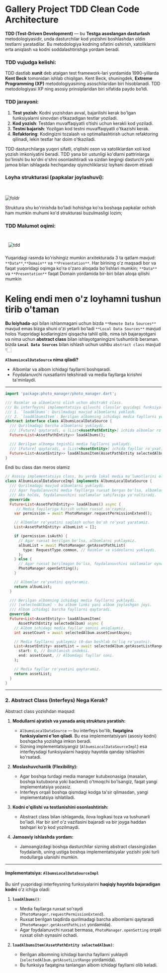 # Gallery Project TDD Clean Code Architecture

**TDD (Test-Driven Development)** — bu **Testga asoslangan dasturlash** metodologiyasidir, unda
dasturchilar kod yozishni boshlashdan oldin testlarni yaratadilar. Bu metodologiya kodning sifatini
oshirish, xatoliklarni erta aniqlash va kodni soddalashtirishga yordam beradi.

### TDD vujudga kelishi:

TDD dastlab **xunit** deb atalgan test framework-lari yordamida 1990-yillarda **Kent Beck**
tomonidan ishlab chiqilgan. Kent Beck, shuningdek, **Extreme Programming (XP)** metodologiyasining
asoschilaridan biri hisoblanadi. TDD metodologiyasi XP ning asosiy prinsiplaridan biri sifatida
paydo bo‘ldi.

### TDD jarayoni:

1. **Test yozish**: Kodni yozishdan avval, bajarilishi kerak bo'lgan funksiyalarni sinovdan
   o‘tkazadigan testlar yoziladi.
2. **Kod yozish**: Testdan muvaffaqiyatli o‘tishi uchun kerakli kod yoziladi.
3. **Testni bajarish**: Yozilgan kod testni muvaffaqiyatli o'tkazishi kerak.
4. **Refaktoring**: Kodingizni tozalash va optimallashtirish uchun refaktoring qilinadi, lekin
   testlar har doim o'tkaziladi.

TDD dasturchilarga yuqori sifatli, o‘qilishi oson va xatoliklardan xoli kod yozish imkoniyatini
beradi.
TDD yana bir ustunligi ko'dlarni pattrinlarga bo'linishi bu ko'dni o'shni osonlashtiradi va sizdan
kegingi dasturchi yoki jamoa bilan ishlagada hechqanday qiyinchliklarsiz loyhani davom etiradi

### Loyha strukturasi (papkalar joylashuvi):
<br>

![foldr](assets/readme/structure.webp)
<br>

Struktura shu ko'rinishda bo'ladi hohishga ko'ra boshaqa papkalar ochish
ham mumkin muhumi ko'd strukturasi buzulmasligi lozim;

### TDD Malumot oqimi:
<br>

<div align="center" style="background-color: #ffffff; padding: 10px; display: inline-block;">
  <img src="assets/readme/tdd.webp" alt="tdd" />
</div>

<br>

Yuqaridagi rasmda ko'rishingiz mumkin  arxitekturada 3 ta qatlam mavjud: 
`**Data**`,`**Domain**` va `**Presentation**`. Har birining o'z maqsadi bor va faqat yuqoridagi oqimga
ko'ra o'zaro
aloqada bo'lishlari mumkin;
`**Data**` va `**Presentation**` faqat Domain yordamida bir-biri bilan aloqa qilishi mumkin


# Keling endi men o'z loyhamni tushun tirib o'taman
**Bu loiyhada**-api bilan ishlanmagani uchun bizda `**Remote Data Sources**` mavjud emas bizga shuni o'zi yetarli bo'ladi `**Local Data Sources**` mavjud holos
Yuqoridagi kodlaringizni qisqacha tahlil qilib, nima ish bajarayotgani va nima uchun **abstract class** bilan ishlayotganingizni tushuntirib beraman.
bizda **`Local Data Sources`** bilan ishlash uchun ushbu `abstract class` mavjud 👇🏻

**`AlbumsLocalDataSource` nima qiladi?**
- Albomlar va albom ichidagi fayllarni boshqaradi.
- Foydalanuvchi ruxsatlarini tekshiradi va media fayllarga kirishni ta'minlaydi.

---
```dart
import 'package:photo_manager/photo_manager.dart';

/// Rasmlar va albomlarni olish uchun abstrakt class.
/// Bu interfeysni implementatsiya qiluvchi classlar quyidagi funksiyalarni bajarishi kerak:
/// 1. `loadAlbums`: Qurilmadagi mavjud albomlarni yuklash.
/// 2. `loadAlbumsItem`: Berilgan albomning ichidagi media fayllarni yuklash.
abstract interface class AlbumsLocalDataSource {
  /// Qurilmadagi barcha albomlarni yuklaydi.
  /// [Future] qaytaradi, u [List<AssetPathEntity>] ichida albomlar ro'yxatini saqlaydi.
  Future<List<AssetPathEntity>> loadAlbums();

  /// Berilgan albomga tegishli media fayllarni yuklaydi.
  /// [Future] qaytaradi, u [List<AssetEntity>] ichida fayllar ro'yxatini saqlaydi.
  Future<List<AssetEntity>> loadAlbumsItem(AssetPathEntity selectedAlbum);
}
```
Endi bu class dan meros olamiz

```dart
// Asosiy implementatsiya class, bu yerda lokal media ma'lumotlarini olish logikasi yozilgan.
class AlbumsLocalDataSourceImpl implements AlbumsLocalDataSource {
  /// Qurilmadagi mavjud albomlarni yuklaydi.
  /// Agar foydalanuvchi media fayllarga ruxsat bergan bo'lsa, albomlar ro'yxatini qaytaradi.
  /// Aks holda, foydalanuvchini sozlamalar sahifasiga yo'naltiradi.
  @override
  Future<List<AssetPathEntity>> loadAlbums() async {
     // Media fayilariga kirish uchin ruxsat so'raymiz.
    var permission = await PhotoManager.requestPermissionExtend();

    // Albomlar ro'yxatini saqlash uchun bo'sh ro'yxat yaratamiz.
    List<AssetPathEntity> albumList = [];

    if (permission.isAuth) {
      // Agar ruxsat berilgan bo'lsa, albomlarni yuklaymiz.
      albumList = await PhotoManager.getAssetPathList(
        type: RequestType.common, // Rasmlar va videolarni yuklaydi.
      );
    } else {
      // Agar ruxsat berilmagan bo'lsa, foydalanuvchini sozlamalar oynasiga "Permission setting" o'tkazamiz.
      PhotoManager.openSetting();
    }

    // Albomlar ro'yxatini qaytaramiz.
    return albumList;
  }

  /// Berilgan albomning ichidagi media fayllarni yuklaydi.
  /// [selectedAlbum] - bu albom linki yani albom joylashgan joyi.
  /// Albom ichidagi barcha fayllarni qaytaradi.
  @override
  Future<List<AssetEntity>> loadAlbumsItem(
      AssetPathEntity selectedAlbum) async {
    // Albom ichidagi media fayllar sonini aniqlaymiz.
    int assetCount = await selectedAlbum.assetCountAsync;

    // Media fayllarni yuklaymiz (0-dan boshlab to'liq ro'yxatni).
    List<AssetEntity> assetList = await selectedAlbum.getAssetListRange(
      start: 0, // Boshlanish indeksi.
      end: assetCount, // Albomdagi fayllar soni.
    );

    // Media fayllar ro'yxatini qaytaramiz.
    return assetList;
  }
}
```
---

### 2. **Abstract Class (Interfeys) Nega Kerak?**
Abstract class yozishdan maqsad:
1. **Modullarni ajratish va yanada aniq struktura yaratish:**
   - `AlbumsLocalDataSource` — bu interfeys bo'lib, **faqatgina funksiyalarni e'lon qiladi**. Bu esa implementatsiyani (asosiy kodni) boshqacha yozishga imkon beradi.
   - Sizning implementatsiyangiz (`AlbumsLocalDataSourceImpl`) esa interfeysdagi funksiyalarni haqiqiy hayotda qanday ishlashini ko'rsatadi.

2. **Moslashuvchanlik (Flexibility):**
   - Agar boshqa turdagi media manager kutubxonasiga (masalan, boshqa kutubxona yoki backend) o'tmoqchi bo'lsangiz, faqat yangi implementatsiya yozasiz.
   - Interfeys orqali boshqa qismdagi kodga ta'sir qilmasdan, yangi implementatsiya ishlatiladi.

3. **Kodni o'qilishi va testlanishini osonlashtirish:**
   - Abstract class bilan ishlaganda, ilova logikasi toza va tushunarli bo'ladi. Har bir sinf o'z vazifasini bajaradi va bir joyga haddan tashqari ko'p kod yozilmaydi.

4. **Jamoaviy ishlashda yordam:**
   - Jamoangizdagi boshqa dasturchilar sizning abstract classingizdan foydalanib, uning ustiga boshqa implementatsiyalar yozishi yoki turli modullarga ulanishi mumkin.

---

#### **Implementatsiya: `AlbumsLocalDataSourceImpl`**
Bu sinf yuqoridagi interfeysning funksiyalarini **haqiqiy hayotda bajaradigan kodni** o'z ichiga oladi:

1. **`loadAlbums()`**:
   - Media fayllarga ruxsat so'raydi (`PhotoManager.requestPermissionExtend`).
   - Ruxsat berilgan taqdirda qurilmadagi barcha albomlarni qaytaradi (`PhotoManager.getAssetPathList` yordamida).
   - Agar foydalanuvchi ruxsat bermasa, `PhotoManager.openSetting` orqali ruxsat olish oynasini ochadi.

2. **`loadAlbumsItem(AssetPathEntity selectedAlbum)`**:
   - Berilgan albomning ichidagi barcha fayllarni yuklaydi (`selectedAlbum.getAssetListRange` yordamida).
   - Bu funksiya faqatgina tanlangan albom ichidagi fayllarni olib keladi.







